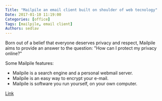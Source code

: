 ```yaml
---
Title: "Mailpile an email client built on shoulder of web tecnology"
Date: 2017-01-10 11:19:00
Categories: [office]
Tags: [mailpile, email client]
Authors: sedlav
---
```


Born out of a belief that everyone deserves privacy and respect, Mailpile aims to provide an answer to the question: "How can I protect my privacy online?"

Some Mailpile features:

* Mailpile is a search engine and a personal webmail server.
* Mailpile is an easy way to encrypt your e-mail.
* Mailpile is software you run yourself, on your own computer.

[Link](https://www.mailpile.is/)
